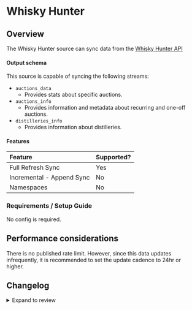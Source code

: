 # Whisky Hunter

## Overview

The Whisky Hunter source can sync data from the [Whisky Hunter API](https://whiskyhunter.net/api/)

#### Output schema

This source is capable of syncing the following streams:

- `auctions_data`
  - Provides stats about specific auctions.
- `auctions_info`
  - Provides information and metadata about recurring and one-off auctions.
- `distilleries_info`
  - Provides information about distilleries.

#### Features

| Feature                   | Supported? |
| :------------------------ | :--------- |
| Full Refresh Sync         | Yes        |
| Incremental - Append Sync | No         |
| Namespaces                | No         |

### Requirements / Setup Guide

No config is required.

## Performance considerations

There is no published rate limit. However, since this data updates infrequently, it is recommended to set the update cadence to 24hr or higher.

## Changelog

<details>
  <summary>Expand to review</summary>

| Version | Date       | Pull Request                                             | Subject                                          |
| :------ | :--------- | :------------------------------------------------------- | :----------------------------------------------- |
| 0.1.12 | 2024-08-03 | [43090](https://github.com/airbytehq/airbyte/pull/43090) | Update dependencies |
| 0.1.11 | 2024-07-27 | [42807](https://github.com/airbytehq/airbyte/pull/42807) | Update dependencies |
| 0.1.10 | 2024-07-20 | [42344](https://github.com/airbytehq/airbyte/pull/42344) | Update dependencies |
| 0.1.9 | 2024-07-13 | [41790](https://github.com/airbytehq/airbyte/pull/41790) | Update dependencies |
| 0.1.8 | 2024-07-10 | [41474](https://github.com/airbytehq/airbyte/pull/41474) | Update dependencies |
| 0.1.7 | 2024-07-09 | [41217](https://github.com/airbytehq/airbyte/pull/41217) | Update dependencies |
| 0.1.6 | 2024-07-06 | [40841](https://github.com/airbytehq/airbyte/pull/40841) | Update dependencies |
| 0.1.5 | 2024-06-25 | [40489](https://github.com/airbytehq/airbyte/pull/40489) | Update dependencies |
| 0.1.4 | 2024-06-22 | [40017](https://github.com/airbytehq/airbyte/pull/40017) | Update dependencies |
| 0.1.3 | 2024-06-06 | [39219](https://github.com/airbytehq/airbyte/pull/39219) | [autopull] Upgrade base image to v1.2.2 |
| 0.1.2 | 2024-06-05 | [38841](https://github.com/airbytehq/airbyte/pull/38841) | Make compatible with builder |
| 0.1.1 | 2024-05-21 | [38508](https://github.com/airbytehq/airbyte/pull/38508) | [autopull] base image + poetry + up_to_date |
| 0.1.0 | 2022-10-12 | [17918](https://github.com/airbytehq/airbyte/pull/17918) | Initial release supporting the Whisky Hunter API |

</details>
